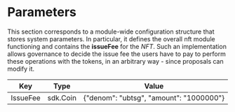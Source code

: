 <!-- 
order: 5
-->

# Parameters

This section corresponds to a module-wide configuration structure that stores system parameters. In particular, it defines the overall nft module functioning and contains the **issueFee** for the *NFT*. Such an implementation allows governance to decide the issue fee the users have to pay to perform these operations with the tokens, in an arbitrary way - since proposals can modify it.

| Key        | Type     | Value                                   |
| ---------- | -------- | --------------------------------------- |
| IssueFee | sdk.Coin | {"denom": "ubtsg", "amount": "1000000"} |